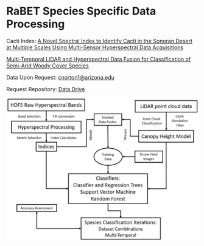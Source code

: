 # RaBET Species Specific Data Processing
Cacti Index:
[A Novel Spectral Index to Identify Cacti in the Sonoran Desert at Multiple Scales Using Multi-Sensor Hyperspectral Data Acquisitions](https://doi.org/10.3390/land11060786)

[Multi-Temporal LiDAR and Hyperspectral Data Fusion for Classification of Semi-Arid Woody Cover Species](https://doi.org/10.3390/rs14122896) 

Data Upon Request:
cnorton1@arizona.edu

Request Repository:
[Data Drive](https://drive.google.com/drive/folders/1GH-YNfj9L6DLQEoDzcBDIeZO4oWICTFe?usp=sharing)

![Workflow](https://github.com/cingularities/Images/blob/main/SpeciesClassification.jpg)

